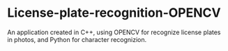 # License-plate-recognition-OPENCV
An application created in C++, using OPENCV for recognize license plates in photos, and Python for character recognizion.
